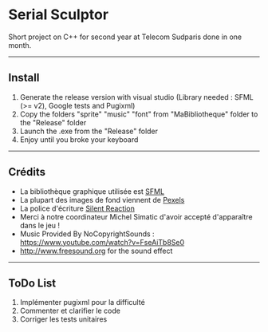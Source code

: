 # Serial Sculptor
Short project on C++ for second year at Telecom Sudparis done in one month.

---
## Install

1. Generate the release version with visual studio (Library needed : SFML (>= v2), Google tests and Pugixml)
2. Copy the folders "sprite" "music" "font" from "MaBibliotheque" folder to the "Release" folder
3. Launch the .exe from the "Release" folder
4. Enjoy until you broke your keyboard

---
## Crédits
* La bibliothèque graphique utilisée est [SFML](https://www.sfml-dev.org/index-fr.php "Lien vers le site SFML")
* La plupart des images de fond viennent de [Pexels](https://www.pexels.com/ "Aller vers le site pexels.com")
* La police d'écriture [Silent Reaction](http://www.1001freefonts.com/silent_reaction.font "Lien vers la page de téléchargement de la police")
* Merci à notre coordinateur Michel Simatic d'avoir accepté d'apparaître dans le jeu !
* Music Provided By NoCopyrightSounds : https://www.youtube.com/watch?v=FseAiTb8Se0
* http://www.freesound.org for the sound effect

---
## ToDo List

1. Implémenter pugixml pour la difficulté 
2. Commenter et clarifier le code
3. Corriger les tests unitaires